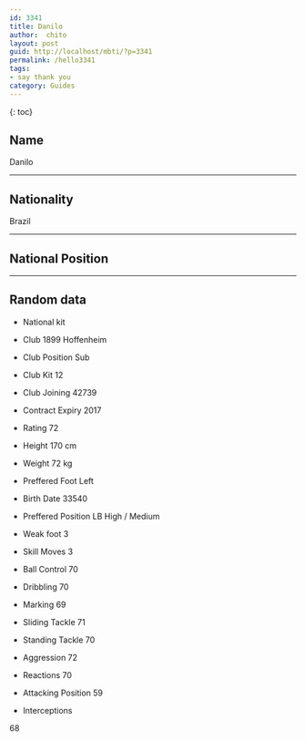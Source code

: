 ```yaml
---
id: 3341
title: Danilo
author:  chito 
layout: post
guid: http://localhost/mbti/?p=3341
permalink: /hello3341
tags:
- say thank you
category: Guides
---
```



{: toc}


## Name  
Danilo 

* * *

## Nationality  
Brazil 

* * *

## National Position 

* * *

## Random data 

  * National kit 
  * Club 
1899 Hoffenheim 

  * Club Position 
Sub 

  * Club Kit 
12 

  * Club Joining 
42739 

  * Contract Expiry 
2017 

  * Rating 
72 

  * Height 
170 cm 

  * Weight 
72 kg 

  * Preffered Foot 
Left 

  * Birth Date 
33540 

  * Preffered Position 
LB High / Medium 

  * Weak foot 
3 

  * Skill Moves 
3 

  * Ball Control 
70 

  * Dribbling 
70 

  * Marking 
69 

  * Sliding Tackle 
71 

  * Standing Tackle 
70 

  * Aggression 
72 

  * Reactions 
70 

  * Attacking Position 
59 

  * Interceptions 

68</ul>